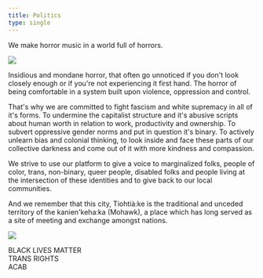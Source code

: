 ```yaml
---
title: Politics
type: single
---
```


We make horror music in a world full of horrors.

<div class="separator"><img src="/img/separator.svg" /></div>

Insidious and mondane horror, that often go unnoticed if you don't look closely enough or if you're not experiencing it first hand.
The horror of being comfortable in a system built upon violence, oppression and control.

That's why we are committed to fight fascism and white supremacy in all of it's forms. To undermine the capitalist structure and it's abusive scripts about human worth in relation to work, productivity and ownership. To subvert oppressive gender norms and put in question it's binary. To actively unlearn bias and colonial thinking, to look inside and face these parts of our collective darkness and come out of it with more kindness and compassion.

We strive to use our platform to give a voice to marginalized folks, people of color, trans, non-binary, queer people, disabled folks and people living at the intersection of these identities and to give back to our local communities.

And we remember that this city, Tiohtià:ke is the traditional and unceded territory of the kanien'keha:ka (Mohawk), a place which has long served as a site of meeting and exchange amongst nations.

<div class="separator"><img src="/img/separator.svg" /></div>

BLACK LIVES MATTER  
TRANS RIGHTS  
ACAB

